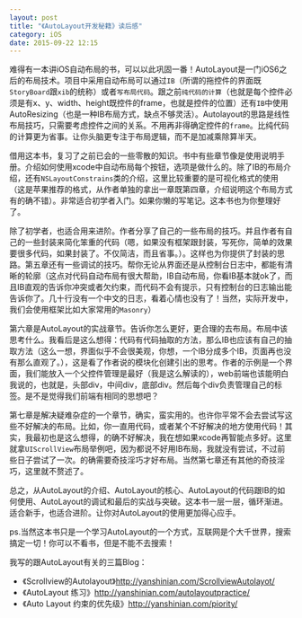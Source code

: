 ```yaml
---
layout: post
title: "《AutoLayout开发秘籍》读后感"
category: iOS
date: 2015-09-22 12:15
---
```

难得有一本讲iOS自动布局的书，可以以此巩固一番！AutoLayout是一门iOS6之后的布局技术。项目中采用自动布局可以通过`IB`（所谓的拖控件的界面既`StoryBoard`跟`xib`的统称）或者`写布局代码`。跟之前`纯代码的计算`（也就是每个控件必须是有x、y、width、height既控件的frame，也就是控件的位置）还有`IB`中使用AutoResizing（也是一种IB布局方式，缺点不够灵活）。Autolayout的思路是线性布局技巧，只需要考虑控件之间的关系。不用再非得确定控件的`frame`。比纯代码的计算更为省事。让你头脑更专注于布局逻辑，而不是加减乘除算半天。

借用这本书，复习了之前已会的一些零散的知识。书中有些章节像是使用说明手册。介绍如何使用xcode中自动布局每个按钮，选项是做什么的。除了IB的布局介绍，还有`NSLayoutConstrains`类的介绍，这里比较重要的是可视化格式的使用（这是苹果推荐的格式，从作者单独的拿出一章既第四章，介绍说明这个布局方式有的确不错）。非常适合初学者入门。如果你懒的写笔记。这本书也为你整理好了。

除了初学者，也适合用来进阶。作者分享了自己的一些布局的技巧。并且作者有自己的一些封装来简化笨重的代码（嗯，如果没有框架跟封装，写死你，简单的效果要很多代码，如果封装了。不仅简洁，而且省事。）。这样也为你提供了封装的思路。第五章还有一些调试的技巧。帮你无论从界面还是从控制台日志中，都能有清晰的轮廓（这点对代码自动布局有很大帮助，IB自动布局，你看IB基本就ok了，而且IB直观的告诉你冲突或者欠约束，而代码不会有提示，只有控制台的日志输出能告诉你了。几十行没有一个中文的日志，看着心情也没有了！当然，实际开发中，我们会使用框架比如大家常用的`Masonry`）

第六章是AutoLayout的实战章节。告诉你怎么更好，更合理的去布局。布局中该思考什么。我看后是这么想得：代码有代码抽取的方法，那么IB也应该有自己的抽取方法（这么一想，界面似乎不会很美观，你想，一个IB分成多个IB，页面再也没有那么直观了。），这是看了作者说的模块化创建引出的思考。作者的示例是一个界面，我们能放入一个父控件管理是最好（我是这么解读的），web前端也该能明白我说的，也就是，头部div，中间div，底部div。然后每个div负责管理自己的标签。是不是觉得我们前端有相同的思想吧？

第七章是解决疑难杂症的一个章节，确实，蛮实用的。也许你平常不会去尝试写这些不好解决的布局。比如，你一直用代码，或者某个不好解决的地方使用代码！其实，我最初也是这么想得，的确不好解决，我在想如果xcode再智能点多好。这里就拿`UIScrollView`布局举例吧，因为都说不好用IB布局，我就没有尝试，不过前些日子尝试了一次。的确需要奇技淫巧才好布局。当然第七章还有其他的奇技淫巧，这里就不赘述了。

总之，从AutoLayout的介绍、AutoLayout的核心、AutoLayout的代码跟IB的如何使用、AutoLayout的调试和最后的实战与突破。这本书一层一层，循环渐进。适合新手，也适合进阶。让你对AutoLayout的使用更加得心应手。

ps.当然这本书只是一个学习AutoLayout的一个方式，互联网是个大千世界，搜索搞定一切！你可以不看书，但是不能不去搜索！

我写的跟AutoLayout有关的三篇Blog：

* 《Scrollview的Autolayout》<http://yanshinian.com/ScrollviewAutolayot/>
* 《AutoLayout 练习》<http://yanshinian.com/autolayoutpractice/>
* 《Auto Layout 约束的优先级》<http://yanshinian.com/piority/>
















